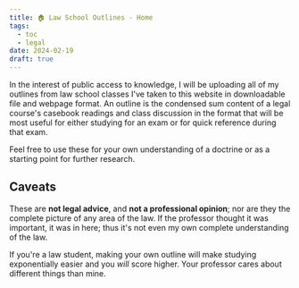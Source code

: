 ```yaml
---
title: 🏠 Law School Outlines - Home
tags:
  - toc
  - legal
date: 2024-02-19
draft: true
---
```

In the interest of public access to knowledge, I will be uploading all of my outlines from law school classes I've taken to this website in downloadable file and webpage format. An outline is the condensed sum content of a legal course's casebook readings and class discussion in the format that will be most useful for either studying for an exam or for quick reference during that exam.

Feel free to use these for your own understanding of a doctrine or as a starting point for further research.
## Caveats
These are **not legal advice**, and **not a professional opinion**; nor are they the complete picture of any area of the law. If the professor thought it was important, it was in here; thus it's not even my own complete understanding of the law.

If you're a law student, making your own outline will make studying exponentially easier and you *will* score higher. Your professor cares about different things than mine.